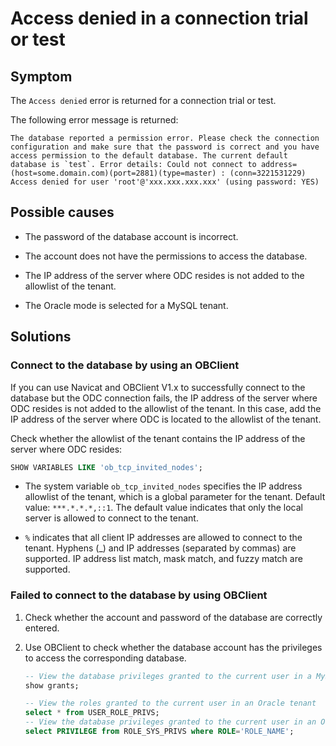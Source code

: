 Access denied in a connection trial or test
============================================

Symptom
---------------------

The `Access denied` error is returned for a connection trial or test.

The following error message is returned:

```shell
The database reported a permission error. Please check the connection configuration and make sure that the password is correct and you have access permission to the default database. The current default database is `test`. Error details: Could not connect to address=(host=some.domain.com)(port=2881)(type=master) : (conn=3221531229) Access denied for user 'root'@'xxx.xxx.xxx.xxx' (using password: YES)
```

Possible causes
-------------------------

* The password of the database account is incorrect.



* The account does not have the permissions to access the database.



* The IP address of the server where ODC resides is not added to the allowlist of the tenant.



* The Oracle mode is selected for a MySQL tenant.



Solutions
---------------------

### **Connect to the database by using an OBClient**

If you can use Navicat and OBClient V1.x to successfully connect to the database but the ODC connection fails, the IP address of the server where ODC resides is not added to the allowlist of the tenant. In this case, add the IP address of the server where ODC is located to the allowlist of the tenant.

Check whether the allowlist of the tenant contains the IP address of the server where ODC resides:

```sql
SHOW VARIABLES LIKE 'ob_tcp_invited_nodes';
```



* The system variable `ob_tcp_invited_nodes` specifies the IP address allowlist of the tenant, which is a global parameter for the tenant. Default value: `***.*.*.*,::1`. The default value indicates that only the local server is allowed to connect to the tenant.


* `%` indicates that all client IP addresses are allowed to connect to the tenant. Hyphens (_) and IP addresses (separated by commas) are supported. IP address list match, mask match, and fuzzy match are supported.


### Failed to connect to the database by using **OBClient**

1. Check whether the account and password of the database are correctly entered.


2. Use OBClient to check whether the database account has the privileges to access the corresponding database.

   ```sql
   -- View the database privileges granted to the current user in a MySQL tenant
   show grants;

   -- View the roles granted to the current user in an Oracle tenant
   select * from USER_ROLE_PRIVS;
   -- View the database privileges granted to the current user in an Oracle tenant
   select PRIVILEGE from ROLE_SYS_PRIVS where ROLE='ROLE_NAME';
   ```
